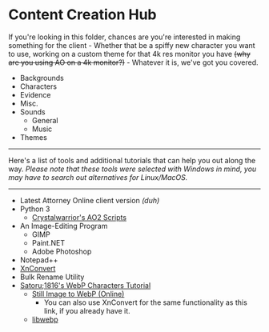 # Content Creation Hub
If you're looking in this folder, chances are you're interested in making something for the client - Whether that be a spiffy new character you want to use, working on a custom theme for that 4k res monitor you have ~~(why are you using AO on a 4k monitor?)~~ - Whatever it is, we've got you covered.

- Backgrounds
- Characters
 - Evidence
 - Misc.
 - Sounds
	 - General
	 - Music
- Themes

---
Here's a list of tools and additional tutorials that can help you out along the way. *Please note that these tools were selected with Windows in mind, you may have to search out alternatives for Linux/MacOS.*

---
- Latest Attorney Online client version *(duh)*
 - Python 3
	 - [Crystalwarrior's AO2 Scripts](https://github.com/Crystalwarrior/AO2-Scripts/)
 - An Image-Editing Program
	 - GIMP
	 - Paint.NET
	 - Adobe Photoshop
- Notepad++
- [XnConvert](https://www.xnview.com/en/xnconvert/)
- Bulk Rename Utility
- [Satoru;1816's WebP Characters Tutorial](https://docs.google.com/document/d/1onNBhWnZkDZvzgXmJehpap4kYsKHNJNHWZ16-L2-N1Q/edit)
	- [Still Image to WebP (Online)](https://nsspot.herokuapp.com/imagetowebp/#)
		- You can also use XnConvert for the same functionality as this link, if you already have it.
	- [libwebp](https://developers.google.com/speed/webp/download)
<!--stackedit_data:
eyJoaXN0b3J5IjpbLTQ0MTYyODM1OSwxMTg1NzA1MTc5XX0=
-->